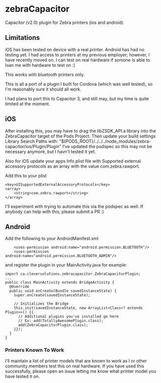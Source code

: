 # zebraCapacitor
Capacitor (v2.0) plugin for Zebra printers (ios and android)

## Limitations
iOS has been tested on device with a real printer. Android has had no testing yet. I had access to printers at my previous employer; however, I have recently moved on. I can test on real hardware if somone is able to loan me with hardware to test on :) 

This works with bluetooth printers only.

This is all a port of a plugin I built for Cordova (which was well tested), so I'm reasonably sure it should all work.

I had plans to port this to Capacitor 3, and still may, but my time is quite limited at the moment.

## iOS
After installing this, you may have to drag the libZSDK_API.a library into the ZebraCapacitor target of the Pods Project. Then update your build settings Library Search Paths with: "${PODS_ROOT}/../../../node_modules/zebra-capacitor/ios/Plugin/Plugin"
I've updated the podspec so this may not be necessary anymore, but I havn't tested it yet.

Also for iOS update your apps Info.plist file with Supported external accessory protocols as an array with the value com.zebra.rawport. 

Add this to your plist
```
<key>UISupportedExternalAccessoryProtocols</key>
<array>
    <string>com.zebra.rawport</string>
</array>
```

I'll experiment with trying to automate this via the podspec as well. If anybody can help with this, please submit a PR :)

## Android
Add the following to your AndroidManifest.xml
```
    <uses-permission android:name="android.permission.BLUETOOTH"/>
    <uses-permission android:name="android.permission.BLUETOOTH_ADMIN"/>
```

and register the plugin in your MainActivity.java for example:
```
import ca.cleversolutions.zebracapacitor.ZebraCapacitorPlugin;
...
public class MainActivity extends BridgeActivity {
  @Override
  public void onCreate(Bundle savedInstanceState) {
    super.onCreate(savedInstanceState);

    // Initializes the Bridge
    this.init(savedInstanceState, new ArrayList<Class<? extends Plugin>>() {{
      // Additional plugins you've installed go here
      // Ex: add(TotallyAwesomePlugin.class);
      add(ZebraCapacitorPlugin.class);
    }});
  }
}
```

### Printers Known To Work
I'll maintain a list of printer models that are known to work as I or other community members test this on real hardware. If you have used this successfully, please open an issue letting me know what printer model you have tested it on. 
